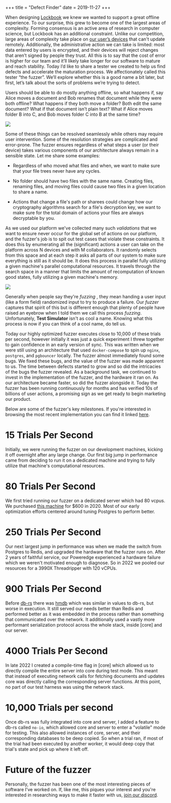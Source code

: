 +++
title = "Defect Finder"
date = 2019-11-27
+++


When designing [Lockbook](https://parth.cafe/p/introducing-lockbook) we knew we wanted to support a great offline experience. To our surprise, this grew to become one of the largest areas of complexity. Forming consensus is an active area of research in computer science, but Lockbook has an additional constraint. Unlike our competition, large areas of complexity take place on [our user’s devices](https://parth.cafe/p/why-lockbook-chose-rust) that can't update remotely. Additionally, the administrative action we can take is limited: most data entered by users is encrypted, and their devices will reject changes that aren’t signed by people they trust. All this is to say that the cost of error is higher for our team and it’ll likely take longer for our software to mature and reach stability. Today I’d like to share a tester we created to help us find defects and accelerate the maturation process. We affectionately called this tester “the fuzzer”. We’ll explore whether this is a good name a bit later, but first, let’s talk about the sorts of problems we’re trying to detect.

Users should be able to do mostly anything offline, so what happens if, say Alice moves a document and Bob renames that document while they were both offline? What happens if they both move a folder? Both edit the same document? What if that document isn’t plain text? What if Alice moves folder B into C, and Bob moves folder C into B at the same time?

[![](https://substackcdn.com/image/fetch/w_1456,c_limit,f_auto,q_auto:good,fl_progressive:steep/https%3A%2F%2Fsubstack-post-media.s3.amazonaws.com%2Fpublic%2Fimages%2F9edec0f4-1955-4626-8c5e-80f3c2822c37_2048x2048.png)](https://substackcdn.com/image/fetch/f_auto,q_auto:good,fl_progressive:steep/https%3A%2F%2Fsubstack-post-media.s3.amazonaws.com%2Fpublic%2Fimages%2F9edec0f4-1955-4626-8c5e-80f3c2822c37_2048x2048.png)

Some of these things can be resolved seamlessly while others may require user intervention. Some of the resolution strategies are complicated and error-prone. The fuzzer ensures regardless of what steps a user (or their device) takes various components of our architecture always remain in a sensible state. Let me share some examples:

  * Regardless of who moved what files and when, we want to make sure that your file trees never have any cycles.

  * No folder should have two files with the same name. Creating files, renaming files, and moving files could cause two files in a given location to share a name.

  * Actions that change a file's path or sharees could change how our cryptography algorithms search for a file's decryption key, we want to make sure for the total domain of actions your files are always decryptable by you.




As we used our platform we've collected many such _validations_ that we want to ensure never occur for the global set of actions on our platform, and the fuzzer's job is to spit out test cases that violate these constraints. It does this by enumerating all the (significant) actions a user can take on the platform across N devices and with M collaborators. It randomly selects from this space and at each step it asks all parts of our system to make sure everything is still as it should be. It does this process in parallel fully utilizing a given machine's parallel computational resources. It travels through the search space in a manner that limits the amount of recomputation of known good states, fully utilizing a given machine's memory.

[![](https://substackcdn.com/image/fetch/w_1456,c_limit,f_auto,q_auto:good,fl_progressive:steep/https%3A%2F%2Fsubstack-post-media.s3.amazonaws.com%2Fpublic%2Fimages%2F6ba1755a-e4ed-46b3-a12a-112f1d635b60_2048x2048.png)](https://substackcdn.com/image/fetch/f_auto,q_auto:good,fl_progressive:steep/https%3A%2F%2Fsubstack-post-media.s3.amazonaws.com%2Fpublic%2Fimages%2F6ba1755a-e4ed-46b3-a12a-112f1d635b60_2048x2048.png)

Generally when people say they're _fuzzing_ , they mean handing a user input (like a form field) randomized input to try to produce a failure. Our _fuzzer_ captures that spirit of this but is different enough that plenty of people have raised an eyebrow when I told them we call this process _fuzzing_. Unfortunately, **Test Simulator** isn't as cool a name. Knowing what this process is now if you can think of a cool name, do tell us.

Today our highly optimized fuzzer executes close to 10,000 of these trials per second, however initially it was just a quick experiment I threw together to gain confidence in an early version of sync. This was written when we were still using an architecture that used `docker-compose` to spin up `nginx`, `postgres`, and `pgbouncer` locally. The fuzzer almost immediately found some bugs. We fixed these bugs, and the value of the fuzzer was made apparent to us. The time between defects started to grow and so did the intricacies of the bugs the fuzzer revealed. As a background task, we continued to invest in the implementation of the fuzzer, and the hardware it ran on. As our architecture became faster, so did the fuzzer alongside it. Today the fuzzer has been running continuously for months and has verified 10s of billions of user actions, a promising sign as we get ready to begin marketing our product.

Below are some of the fuzzer's key milestones. If you're interested in browsing the most recent implementation you can find it linked [here](https://github.com/lockbook/lockbook/tree/master/libs/core/tests/exhaustive_sync).

# 15 Trials Per Second

Initially, we were running the fuzzer on our development machines, kicking it off overnight after any large change. Our first big jump in performance came from deciding to run it on a dedicated machine and trying to fully utilize that machine's computational resources.

# 80 Trials Per Second

We first tried running our fuzzer on a dedicated server which had 80 vcpus. We purchased [this machine](https://www.amazon.com/gp/product/B07QQD45Z4/ref=ppx_od_dt_b_asin_title_s00?ie=UTF8&psc=1) for $600 in 2020. Most of our early optimization efforts centered around tuning Postgres to perform better.

# 250 Trials Per Second

Our next largest jump in performance was when we made the switch from Postgres to Redis, and upgraded the hardware that the fuzzer runs on. After 2 years of faithful service, our Poweredge experienced a hardware failure which we weren't motivated enough to diagnose. So in 2022 we pooled our resources for a 3990X Threadripper with 120 vCPUs.

# 900 Trials Per Second

Before [db-rs](https://parth.cafe/p/db-rs) there was [hmdb](https://github.com/parth/hmdb) which was similar in values to db-rs, but worse in execution. It still served our needs better than Redis and performed better as it was embedded in the process rather than something that communicated over the network. It additionally used a vastly more performant serialization protocol across the whole stack, inside [core] and our server.

# 4000 Trials Per Second

In late 2022 I created a compile-time flag in [core] which allowed us to directly compile the entire server into core during test mode. This meant that instead of executing network calls for fetching documents and updates core was directly calling the corresponding server functions. At this point, no part of our test harness was using the network stack.

# 10,000 Trials per second

Once db-rs was fully integrated into core and server, I added a feature to db-rs called `no-io`, which allowed core and server to enter a "volatile" mode for testing. This also allowed instances of core, server, and their corresponding databases to be deep copied. So when a trial ran, if most of the trial had been executed by another worker, it would deep copy that trial's state and pick up where it left off.

# Future of the fuzzer

Personally, the fuzzer has been one of the most interesting pieces of software I've worked on. If, like me, this piques your interest and you're interested in researching ways to make it faster with us, [join our discord](https://discord.gg/lockbook).

